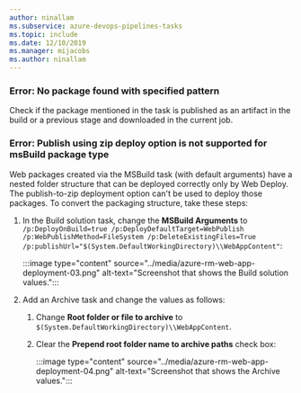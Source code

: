 ```yaml
---
author: ninallam
ms.subservice: azure-devops-pipelines-tasks
ms.topic: include
ms.date: 12/10/2019
ms.manager: mijacobs
ms.author: ninallam
---
```


### Error: No package found with specified pattern

Check if the package mentioned in the task is published as an artifact in the build or a previous stage and downloaded in the current job.

### Error: Publish using zip deploy option is not supported for msBuild package type

Web packages created via the MSBuild task (with default arguments) have a nested folder structure that can be deployed correctly only by Web Deploy. The publish-to-zip deployment option can't be used to deploy those packages. To convert the packaging structure, take these steps: 

1. In the Build solution task, change the **MSBuild Arguments** to
`/p:DeployOnBuild=true /p:DeployDefaultTarget=WebPublish /p:WebPublishMethod=FileSystem /p:DeleteExistingFiles=True /p:publishUrl="$(System.DefaultWorkingDirectory)\\WebAppContent"`:

   :::image type="content" source="../media/azure-rm-web-app-deployment-03.png" alt-text="Screenshot that shows the Build solution values.":::

1. Add an Archive task and change the values as follows:
   1. Change **Root folder or file to archive** to
    `$(System.DefaultWorkingDirectory)\\WebAppContent`.
    
   1. Clear the **Prepend root folder name to archive paths** check box:
   
      :::image type="content" source="../media/azure-rm-web-app-deployment-04.png" alt-text="Screenshot that shows the Archive values.":::
       
